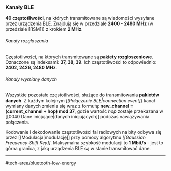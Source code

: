 ### Kanały BLE
**40 częstotliwości**, na których transmitowane są wiadomości wysyłane przez urządzenia BLE.
Znajdują się w przedziale **2400 - 2480 MHz** (w przedziale [[ISM]]) z krokiem **2 MHz**.

###### Kanały rozgłaszania
Częstotliwości, na których transmitowane są **pakiety rozgłoszeniowe**. 
Oznaczone są indeksami: **37, 38, 39**.
Ich częstotliwości to odpowiednio: **2402, 2426, 2480 MHz**.

###### Kanały wymiany danych
Wszystkie pozostałe częstotliwości, służące do transmitowania **pakietów danych**.
Z każdym kolejnym *[[Połączenie BLE|connection event]]* kanał wymiany danych zmienia się wraz z formułą:
**new_channel = (current_channel + hop) mod 37**,
gdzie wartość *hop* zostaje przekazana w [[0040 Dane inicjujące|danych inicjujących]] podczas nawiązywania połączenia.



Kodowanie i dekodowanie częstotliwości fal radiowych na bity odbywa się przez [[Modulacja|modulację]] przy pomocy algorytmu *[[Gaussian Frequency Shift Key]]*.
Maksymalna szybkość modulacji to **1 Mbit/s** - jest to górna granica, z jaką urządzenia BLE są w stanie transmitować dane.

---
#tech-area/bluetooth-low-energy 
